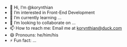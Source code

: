 - 👋 Hi, I’m @korynthian
- 👀 I’m interested in Front-End Development
- 🌱 I’m currently learning ...
- 💞️ I’m looking to collaborate on ...
- 📫 How to reach me: Email me at korynthian@duck.com
- 😄 Pronouns: he/him/his
- ⚡ Fun fact: ...

<!---
korynthian/korynthian is a ✨ special ✨ repository because its `README.md` (this file) appears on your GitHub profile.
You can click the Preview link to take a look at your changes.
--->
